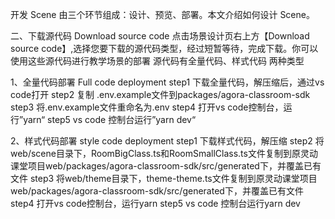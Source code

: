 开发 Scene 由三个环节组成：设计、预览、部署。本文介绍如何设计 Scene。


二、下载源代码 Download source code
点击场景设计页右上方【Download source code】,选择您要下载的源代码类型，经过短暂等待，完成下载。你可以使用这些源代码进行教学场景的部署
源代码有全量代码、样式代码 两种类型


1、全量代码部署 Full code deployment
step1 下载全量代码，解压缩后，通过vs code打开
step2 复制 .env.example文件到packages/agora-classroom-sdk
step3 将.env.example文件重命名为.env
step4 打开vs code控制台，运行”yarn“
step5 vs code 控制台运行”yarn dev“



2、样式代码部署  style code deployment
step1 下载样式代码，解压缩
step2 将web/scene目录下，RoomBigClass.ts和RoomSmallClass.ts文件复制到原灵动课堂项目web/packages/agora-classroom-sdk/src/generated下，并覆盖已有文件
step3 将web/theme目录下，theme-theme.ts文件复制到原灵动课堂项目web/packages/agora-classroom-sdk/src/generated下，并覆盖已有文件
step4 打开vs code控制台，运行yarn
step5 vs code 控制台运行yarn dev
